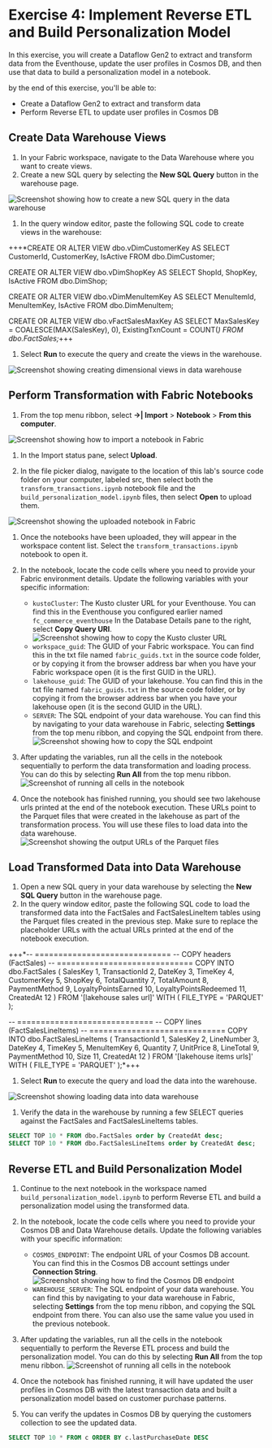 # Exercise 4: Implement Reverse ETL and Build Personalization Model

In this exercise, you will create a Dataflow Gen2 to extract and transform data from the Eventhouse, update the user profiles in Cosmos DB, and then use that data to build a personalization model in a notebook.

by the end of this exercise, you'll be able to:

- Create a Dataflow Gen2 to extract and transform data
- Perform Reverse ETL to update user profiles in Cosmos DB

## Create Data Warehouse Views

1. In your Fabric workspace, navigate to the Data Warehouse where you want to create views.
1. Create a new SQL query by selecting the **New SQL Query** button in the warehouse page.

![Screenshot showing how to create a new SQL query in the data warehouse](media/create-new-sql-query-warehouse.png)

1. In the query window editor, paste the following SQL code to create views in the warehouse:

+++*CREATE OR ALTER VIEW dbo.vDimCustomerKey AS
SELECT CustomerId, CustomerKey, IsActive FROM dbo.DimCustomer;

CREATE OR ALTER VIEW dbo.vDimShopKey AS
SELECT ShopId, ShopKey, IsActive FROM dbo.DimShop;

CREATE OR ALTER VIEW dbo.vDimMenuItemKey AS
SELECT MenuItemId, MenuItemKey, IsActive FROM dbo.DimMenuItem;

CREATE OR ALTER VIEW dbo.vFactSalesMaxKey AS
SELECT
  MaxSalesKey = COALESCE(MAX(SalesKey), 0),
  ExistingTxnCount = COUNT(*)
FROM dbo.FactSales;*+++

1. Select **Run** to execute the query and create the views in the warehouse.

  ![Screenshot showing creating dimensional views in data warehouse](media/create-dimensional-views.png)


## Perform Transformation with Fabric Notebooks

1. From the top menu ribbon, select **→| Import** > **Notebook** > **From this computer**.

![Screenshot showing how to import a notebook in Fabric](media/import-notebook.png)

1. In the Import status pane, select **Upload**.

1. In the file picker dialog, navigate to the location of this lab's source code folder on your computer, labeled src, then select both the `transform_transactions.ipynb` notebook file and the `build_personalization_model.ipynb` files, then select **Open** to upload them.

![Screenshot showing the uploaded notebook in Fabric](media/uploaded-notebook.png)

1. Once the notebooks have been uploaded, they will appear in the workspace content list. Select the `transform_transactions.ipynb` notebook to open it.

1. In the notebook, locate the code cells where you need to provide your Fabric environment details. Update the following variables with your specific information:
   - `kustoCluster`: The Kusto cluster URL for your Eventhouse. You can find this in the Eventhouse you configured earlier named `fc_commerce_eventhouse` In the Database Details pane to the right, select **Copy Query URI**.
   ![Screenshot showing how to copy the Kusto cluster URL](media/copy-kusto-cluster-url.png)
   - `workspace_guid`: The GUID of your Fabric workspace. You can find this in the txt file named `fabric_guids.txt` in the source code folder, or by copying it from the browser address bar when you have your Fabric workspace open (it is the first GUID in the URL).
   - `lakehouse_guid`: The GUID of your lakehouse. You can find this in the txt file named `fabric_guids.txt` in the source code folder, or by copying it from the browser address bar when you have your lakehouse open (it is the second GUID in the URL).
   - `SERVER`: The SQL endpoint of your data warehouse. You can find this by navigating to your data warehouse in Fabric, selecting **Settings** from the top menu ribbon, and copying the SQL endpoint from there.
   ![Screenshot showing how to copy the SQL endpoint](media/copy-sql-endpoint.png)

1. After updating the variables, run all the cells in the notebook sequentially to perform the data transformation and loading process. You can do this by selecting **Run All** from the top menu ribbon.
![Screenshot of running all cells in the notebook](media/run-all-cells.png)

1. Once the notebook has finished running, you should see two lakehouse urls printed at the end of the notebook execution. These URLs point to the Parquet files that were created in the lakehouse as part of the transformation process. You will use these files to load data into the data warehouse.
![Screenshot showing the output URLs of the Parquet files](media/parquet-file-urls.png)

## Load Transformed Data into Data Warehouse
1. Open a new SQL query in your data warehouse by selecting the **New SQL Query** button in the warehouse page.
1. In the query window editor, paste the following SQL code to load the transformed data into the FactSales and FactSalesLineItem tables using the Parquet files created in the previous step. Make sure to replace the placeholder URLs with the actual URLs printed at the end of the notebook execution.

+++*-- =============================
-- COPY headers (FactSales)
-- =============================
COPY INTO dbo.FactSales
(
    SalesKey             1,
    TransactionId        2,
    DateKey              3,
    TimeKey              4,
    CustomerKey          5,
    ShopKey              6,
    TotalQuantity        7,
    TotalAmount          8,
    PaymentMethod        9,
    LoyaltyPointsEarned 10,
    LoyaltyPointsRedeemed 11,
    CreatedAt           12
)
FROM '[lakehouse sales url]' 
WITH (
    FILE_TYPE = 'PARQUET'
);



-- =============================
-- COPY lines (FactSalesLineItems)
-- =============================
COPY INTO dbo.FactSalesLineItems
(
    TransactionId  1,
    SalesKey       2,
    LineNumber     3,
    DateKey        4,
    TimeKey        5,
    MenuItemKey    6,
    Quantity       7,
    UnitPrice      8,
    LineTotal      9,
    PaymentMethod 10,
    Size          11,
    CreatedAt     12
)
FROM '[lakehouse items urls]' 
WITH (
    FILE_TYPE = 'PARQUET'
);*+++

1. Select **Run** to execute the query and load the data into the warehouse.

  ![Screenshot showing loading data into data warehouse](media/load-data-into-warehouse.png)

  1. Verify the data in the warehouse by running a few SELECT queries against the FactSales and FactSalesLineItems tables.

  ```sql
  SELECT TOP 10 * FROM dbo.FactSales order by CreatedAt desc;
  SELECT TOP 10 * FROM dbo.FactSalesLineItems order by CreatedAt desc;
  ```

  ## Reverse ETL and Build Personalization Model
1. Continue to the next notebook in the workspace named `build_personalization_model.ipynb` to perform Reverse ETL and build a personalization model using the transformed data.
1. In the notebook, locate the code cells where you need to provide your Cosmos DB and Data Warehouse details. Update the following variables with your specific information:
   - `COSMOS_ENDPOINT`: The endpoint URL of your Cosmos DB account. You can find this in the Cosmos DB account settings under **Connection String**.
   ![Screenshot showing how to find the Cosmos DB endpoint](media/cosmos-connection-string.png)
   - `WAREHOUSE_SERVER`: The SQL endpoint of your data warehouse. You can find this by navigating to your data warehouse in Fabric, selecting **Settings** from the top menu ribbon, and copying the SQL endpoint from there. You can also use the same value you used in the previous notebook.
1. After updating the variables, run all the cells in the notebook sequentially to perform the Reverse ETL process and build the personalization model. You can do this by selecting **Run All** from the top menu ribbon.
![Screenshot of running all cells in the notebook](media/run-all-cells.png)
1. Once the notebook has finished running, it will have updated the user profiles in Cosmos DB with the latest transaction data and built a personalization model based on customer purchase patterns.

1. You can verify the updates in Cosmos DB by querying the customers collection to see the updated data.

```sql
SELECT TOP 10 * FROM c ORDER BY c.lastPurchaseDate DESC
```